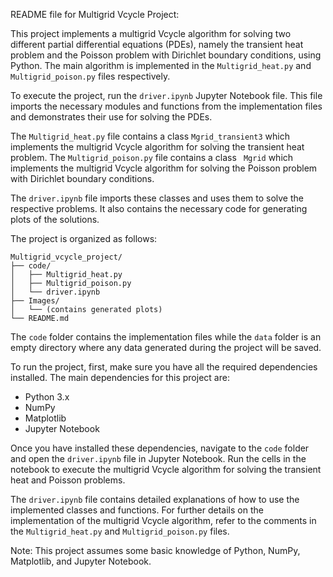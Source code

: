 README file for Multigrid Vcycle Project:

This project implements a multigrid Vcycle algorithm for solving two different partial differential equations (PDEs), namely the transient heat problem and the Poisson problem with Dirichlet boundary conditions, using Python. The main algorithm is implemented in the `Multigrid_heat.py` and `Multigrid_poison.py` files respectively.

To execute the project, run the `driver.ipynb` Jupyter Notebook file. This file imports the necessary modules and functions from the implementation files and demonstrates their use for solving the PDEs.

The `Multigrid_heat.py` file contains a class `Mgrid_transient3` which implements the multigrid Vcycle algorithm for solving the transient heat problem. The `Multigrid_poison.py` file contains a class ` Mgrid` which implements the multigrid Vcycle algorithm for solving the Poisson problem with Dirichlet boundary conditions.

The `driver.ipynb` file imports these classes and uses them to solve the respective problems. It also contains the necessary code for generating plots of the solutions.

The project is organized as follows:

```
Multigrid_vcycle_project/
├── code/
│   ├── Multigrid_heat.py
│   ├── Multigrid_poison.py
│   └── driver.ipynb
├── Images/
│   └── (contains generated plots)
└── README.md
```

The `code` folder contains the implementation files while the `data` folder is an empty directory where any data generated during the project will be saved.

To run the project, first, make sure you have all the required dependencies installed. The main dependencies for this project are:

- Python 3.x
- NumPy
- Matplotlib
- Jupyter Notebook

Once you have installed these dependencies, navigate to the `code` folder and open the `driver.ipynb` file in Jupyter Notebook. Run the cells in the notebook to execute the multigrid Vcycle algorithm for solving the transient heat and Poisson problems.

The `driver.ipynb` file contains detailed explanations of how to use the implemented classes and functions. For further details on the implementation of the multigrid Vcycle algorithm, refer to the comments in the `Multigrid_heat.py` and `Multigrid_poison.py` files.

Note: This project assumes some basic knowledge of Python, NumPy, Matplotlib, and Jupyter Notebook.

